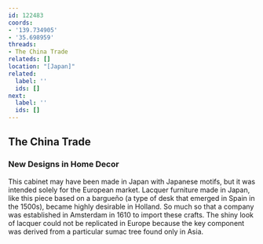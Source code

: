 ```yaml
---
id: 122483
coords:
- '139.734905'
- '35.698959'
threads:
- The China Trade
relateds: []
location: "[Japan]"
related:
  label: ''
  ids: []
next:
  label: ''
  ids: []
---
```


## The China Trade

### New Designs in Home Decor

This cabinet may have been made in Japan with Japanese motifs, but it was intended solely for the European market. Lacquer furniture made in Japan, like this piece based on a bargueño (a type of desk that emerged in Spain in the 1500s), became highly desirable in Holland. So much so that a company was established in Amsterdam in 1610 to import these crafts. The shiny look of lacquer could not be replicated in Europe because the key component was derived from a particular sumac tree found only in Asia. 
